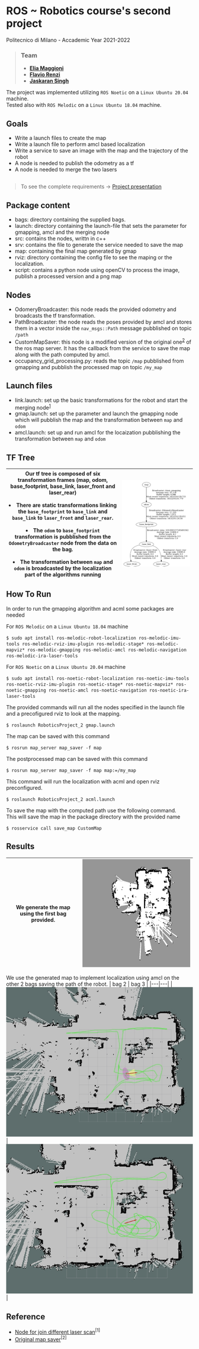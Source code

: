 # ROS ~ Robotics course's second project
Politecnico di Milano - Accademic Year 2021-2022

>### Team
>*  [__Elia Maggioni__](https://github.com/Eliaxie) 
>*  [__Flavio Renzi__](https://github.com/FlavioRenzi)
>*  [__Jaskaran Singh__](https://github.com/zJaska) 

The project was implemented utilizing `ROS Noetic` on a `Linux Ubuntu 20.04` machine.<br>
Tested also with `ROS Melodic` on a `Linux Ubuntu 18.04` machine.


## Goals
- Write a launch files to create the map 
- Write a launch file to perform amcl based localization
- Write a service to save an image with the map and the trajectory of the robot
- A node is needed to publish the odometry as a tf
- A node is needed to merge the two lasers

##
> To see the complete requirements -> [Project presentation](Project2.pdf)

## Package content
- bags: directory containing the supplied bags.
- launch: directory containing the launch-file that sets the parameter for gmapping, amcl and the merging node
- src: contains the nodes, writtn in c++
- srv: contains the file to generate the service needed to save the map
- map: containing the final map generated by gmap
- rviz: directory containing the config file to see the maping or the localization.
- script: contains a python node using openCV to process the image, publish a processed version and a png map

## Nodes
- OdomeryBroadcaster: this node reads the provided odometry and broadcasts the tf transformation.
- PathBroadcaster: the node reads the poses provided by amcl and stores them in a vector inside the `nav_msgs::Path` message pubblished on topic `/path`
- CustomMapSaver: this node is a modified version of the original one<sup>[2](#reference)</sup> of the ros map server.
It has the callback from the service to save the map along with the path computed by amcl.
- occupancy_grid_processing.py: reads the topic `/map` pubblished from gmapping and pubblish the processed map on topic `/my_map`


## Launch files
- link.launch: set up the basic transformations for the robot and start the merging node<sup>[1](#reference)</sup>
- gmap.launch: set up the parameter and launch the gmapping node which will pubblish the map and the transformation between `map` and `odom`
- amcl.launch: set up and run amcl for the locaization pubblishing the transformation between `map` and `odom`


## TF Tree

| Our tf tree is composed of six transformation frames (map, odom, base_footprint, base_link, laser_front and laser_rear)<br><br>  <li> There are static transformations linking the `base_footprint` to `base_link` and `base_link` to `laser_front` and `laser_rear`.<br><br><li> The `odom` to `base_footprint` transformation is pubblished from the `OdometryBroadcaster` node from the data on the bag.<br><br><li> The transformation between `map` and `odom` is broadcasted by the localization part of the algorithms running|![TF Tree](./tf.jpg)|
|---|---|

## How To Run

In order to run the gmapping algorithm and acml some packages are needed

For `ROS Melodic` on a `Linux Ubuntu 18.04` machine
```console
$ sudo apt install ros-melodic-robot-localization ros-melodic-imu-tools ros-melodic-rviz-imu-plugin ros-melodic-stage* ros-melodic-mapviz* ros-melodic-gmapping ros-melodic-amcl ros-melodic-navigation ros-melodic-ira-laser-tools
```
For `ROS Noetic` on a `Linux Ubuntu 20.04` machine
```console
$ sudo apt install ros-noetic-robot-localization ros-noetic-imu-tools ros-noetic-rviz-imu-plugin ros-noetic-stage* ros-noetic-mapviz* ros-noetic-gmapping ros-noetic-amcl ros-noetic-navigation ros-noetic-ira-laser-tools
```

The provided commands will run all the nodes specified in the launch file and a precofigured rviz to look at the mapping.


```console
$ roslaunch RoboticsProject_2 gmap.launch
```

The map can be saved with this command

```console
$ rosrun map_server map_saver -f map
```
The postprocessed map can be saved with this command

```console
$ rosrun map_server map_saver -f map map:=/my_map
```

This command will run the localization with acml and open rviz preconfigured.

```console
$ roslaunch RoboticsProject_2 acml.launch
```

To save the map with the computed path use the following command.\
This will save the map in the package directory with the provided name
```console
$ rosservice call save_map CustomMap
```

## Results
|We generate the map using the first bag provided.|![map](./grid.png)|
|---|---|

We use the generated map to implement localization using amcl on the other 2 bags saving the path of the robot.
| bag 2 | bag 3 |
|---|---|
|![bag2](./bag2.jpg)|![bag3](./bag3.jpg)|
## Reference
- [Node for join different laser scan](https://github.com/iralabdisco/ira_laser_tools)<sup>[1]</sup>
- [Original map saver](https://github.com/ros-planning/navigation/blob/noetic-devel/map_server/src/map_saver.cpp)<sup>[2]</sup>

